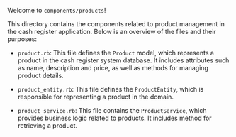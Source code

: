 Welcome to `components/products`!

This directory contains the components related to product management in the cash register application. Below is an overview of the files and their purposes:

- `product.rb`: This file defines the `Product` model, which represents a product in the cash register system database. It includes attributes such as name, description and price, as well as methods for managing product details.

- `product_entity.rb`: This file defines the `ProductEntity`, which is responsible for representing a product in the domain.

- `product_service.rb`: This file contains the `ProductService`, which provides business logic related to products. It includes method for retrieving a product.
